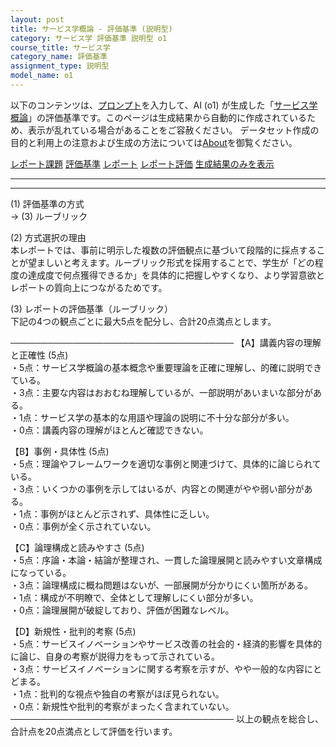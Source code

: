```yaml
---
layout: post
title: サービス学概論 - 評価基準 (説明型)
category: サービス学 評価基準 説明型 o1
course_title: サービス学
category_name: 評価基準
assignment_type: 説明型
model_name: o1
---
```


以下のコンテンツは、[プロンプト](https://github.com/takedatoshiyuki/synthetic_assignments/tree/main/generated/サービス学/o1/prompt_評価基準-説明型.md)を入力して、AI (o1) が生成した「[サービス学概論](/contents/サービス学/)」の評価基準です。このページは生成結果から自動的に作成されているため、表示が乱れている場合があることをご容赦ください。
データセット作成の目的と利用上の注意および生成の方法については[About](/About)を御覧ください。

[レポート課題](../レポート課題-説明型)
[評価基準](../評価基準-説明型)
[レポート](../レポート-説明型)
[レポート評価](../レポート評価-説明型)
[生成結果のみを表示](https://github.com/takedatoshiyuki/synthetic_assignments/tree/main/generated/サービス学/o1/評価基準-説明型.md)
  

***
***
  
(1) 評価基準の方式  
→ (3) ルーブリック

(2) 方式選択の理由  
本レポートでは、事前に明示した複数の評価観点に基づいて段階的に採点することが望ましいと考えます。ルーブリック形式を採用することで、学生が「どの程度の達成度で何点獲得できるか」を具体的に把握しやすくなり、より学習意欲とレポートの質向上につながるためです。

(3) レポートの評価基準（ルーブリック）  
下記の4つの観点ごとに最大5点を配分し、合計20点満点とします。

────────────────────────────────────
【A】講義内容の理解と正確性 (5点)  
・5点：サービス学概論の基本概念や重要理論を正確に理解し、的確に説明できている。  
・3点：主要な内容はおおむね理解しているが、一部説明があいまいな部分がある。  
・1点：サービス学の基本的な用語や理論の説明に不十分な部分が多い。  
・0点：講義内容の理解がほとんど確認できない。  

【B】事例・具体性 (5点)  
・5点：理論やフレームワークを適切な事例と関連づけて、具体的に論じられている。  
・3点：いくつかの事例を示してはいるが、内容との関連がやや弱い部分がある。  
・1点：事例がほとんど示されず、具体性に乏しい。  
・0点：事例が全く示されていない。  

【C】論理構成と読みやすさ (5点)  
・5点：序論・本論・結論が整理され、一貫した論理展開と読みやすい文章構成になっている。  
・3点：論理構成に概ね問題はないが、一部展開が分かりにくい箇所がある。  
・1点：構成が不明瞭で、全体として理解しにくい部分が多い。  
・0点：論理展開が破綻しており、評価が困難なレベル。  

【D】新規性・批判的考察 (5点)  
・5点：サービスイノベーションやサービス改善の社会的・経済的影響を具体的に論じ、自身の考察が説得力をもって示されている。  
・3点：サービスイノベーションに関する考察を示すが、やや一般的な内容にとどまる。  
・1点：批判的な視点や独自の考察がほぼ見られない。  
・0点：新規性や批判的考察がまったく含まれていない。  
────────────────────────────────────
以上の観点を総合し、合計点を20点満点として評価を行います。
